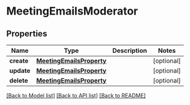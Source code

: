 # MeetingEmailsModerator

## Properties
Name | Type | Description | Notes
------------ | ------------- | ------------- | -------------
**create** | [**MeetingEmailsProperty**](MeetingEmailsProperty.md) |  | [optional] 
**update** | [**MeetingEmailsProperty**](MeetingEmailsProperty.md) |  | [optional] 
**delete** | [**MeetingEmailsProperty**](MeetingEmailsProperty.md) |  | [optional] 

[[Back to Model list]](../README.md#documentation-for-models) [[Back to API list]](../README.md#documentation-for-api-endpoints) [[Back to README]](../README.md)


